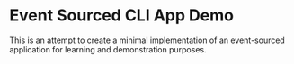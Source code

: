 Event Sourced CLI App Demo
============================

This is an attempt to create a minimal implementation of an event-sourced
application for learning and demonstration purposes.